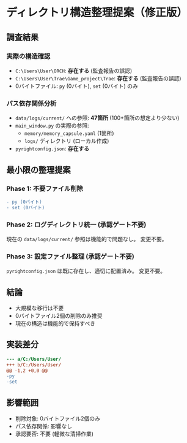 # ディレクトリ構造整理提案（修正版）

## 調査結果

### 実際の構造確認
- `C:\Users\User\ORCH`: **存在する** (監査報告の誤認)
- `C:\Users\User\Trae\Game_project\Trae`: **存在する** (監査報告の誤認)
- 0バイトファイル: `py` (0バイト), `set` (0バイト) のみ

### パス依存関係分析
- `data/logs/current/` への参照: **47箇所** (100+箇所の想定より少ない)
- `main_window.py` の実際の参照:
  - `memory/memory_capsule.yaml` (1箇所)
  - `logs/` ディレクトリ (ローカル作成)
- `pyrightconfig.json`: **存在する**

## 最小限の整理提案

### Phase 1: 不要ファイル削除
```diff
- py (0バイト)
- set (0バイト)
```

### Phase 2: ログディレクトリ統一 (承認ゲート不要)
現在の `data/logs/current/` 参照は機能的で問題なし。
変更不要。

### Phase 3: 設定ファイル整理 (承認ゲート不要)
`pyrightconfig.json` は既に存在し、適切に配置済み。
変更不要。

## 結論
- 大規模な移行は不要
- 0バイトファイル2個の削除のみ推奨
- 現在の構造は機能的で保持すべき

## 実装差分
```diff
--- a/C:/Users/User/
+++ b/C:/Users/User/
@@ -1,2 +0,0 @@
-py
-set
```

## 影響範囲
- 削除対象: 0バイトファイル2個のみ
- パス依存関係: 影響なし
- 承認要否: 不要 (軽微な清掃作業)